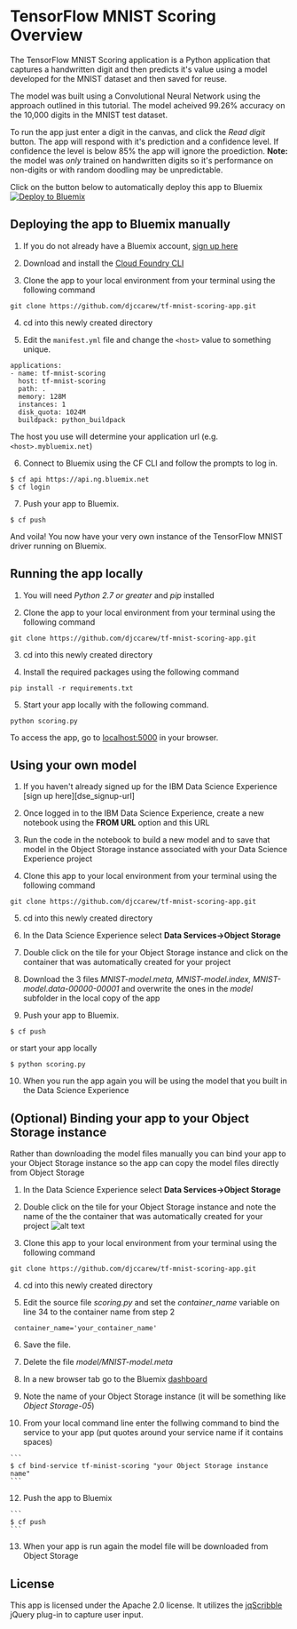 # TensorFlow MNIST Scoring Overview

The TensorFlow MNIST Scoring application is a Python application that captures a handwritten digit and then predicts it's value using a model developed for the MNIST dataset and then saved for reuse.

The model was built using a Convolutional Neural Network using the approach outlined in this tutorial. The model acheived 99.26% accuracy on the 10,000 digits in the MNIST test dataset.


To run the app just enter a digit in the canvas, and click the *Read digit* button. The app will respond with it's prediction and a confidence level. If confidence the level is below 85% the app will ignore the proediction.  **Note:** the model was *only* trained on handwritten digits so it's performance on non-digits or with random doodling may be unpredictable.

Click on the button below to automatically deploy this app to Bluemix
[![Deploy to Bluemix](https://bluemix.net/deploy/button.png)](https://bluemix.net/deploy)



## Deploying the app to Bluemix manually

1. If you do not already have a Bluemix account, [sign up here][bluemix_signup_url]

2. Download and install the [Cloud Foundry CLI][cloud_foundry_url]

3. Clone the app to your local environment from your terminal using the following command

  ```
  git clone https://github.com/djccarew/tf-mnist-scoring-app.git
  ```

4. cd into this newly created directory

5. Edit the `manifest.yml` file and change the `<host>` value to something unique.

  ```
 applications:
  - name: tf-mnist-scoring
    host: tf-mnist-scoring
    path: .
    memory: 128M
    instances: 1
    disk_quota: 1024M
    buildpack: python_buildpack    
  ```
  The host you use will determine your application url (e.g. `<host>.mybluemix.net`)

6. Connect to Bluemix using the CF CLI and follow the prompts to log in.

  ```
  $ cf api https://api.ng.bluemix.net
  $ cf login
  ```

7. Push your app to Bluemix. 

  ```
  $ cf push
  ```

And voila! You now have your very own instance of the TensorFlow MNIST driver running on Bluemix.

## Running the app locally

1. You will need *Python 2.7 or greater* and *pip* installed 


2. Clone the app to your local environment from your terminal using the following command

  ```
  git clone https://github.com/djccarew/tf-mnist-scoring-app.git
  ```

3. cd into this newly created directory

4. Install the required  packages using the following command

  ```
  pip install -r requirements.txt
  ```

5. Start your app locally with the following command.

  ```
  python scoring.py
  ```

 To access the app, go to [localhost:5000](http://localhost:5000) in your browser. 
 
 ## Using your own model 
 
 1. If you haven't already signed up for the IBM Data Science Experience [sign up here][dse_signup-url]
 
 2. Once logged in to the IBM Data Science Experience, create a new notebook using the **FROM URL** option and this URL
 
 3. Run the code in the notebook to build a new model and to save that model in the Object Storage instance associated  with your Data Science Experience project
 
 4. Clone this app to your local environment from your terminal using the following command

  ```
  git clone https://github.com/djccarew/tf-mnist-scoring-app.git
  
  ```
 5. cd into this newly created directory
 
 6. In the Data Science Experience select **Data Services->Object Storage** 
 
 7. Double click on the tile for your Object Storage instance and click on the container that was automatically created for your project
 
 8. Download the 3 files *MNIST-model.meta, MNIST-model.index, MNIST-model.data-00000-00001* and   overwrite the ones in the *model* subfolder in the local copy of the app
 
 9. Push your app to Bluemix. 

  ```
  $ cf push
  ```
  
  or start  your app locally
  
  ```
  $ python scoring.py
  ```
  
10. When you run the app again you will be using  the model that you built in the Data Science Experience

## (Optional) Binding your app to your Object Storage instance
<p>Rather than downloading the model files manually you can bind your app to your Object Storage instance  so the app  can copy the model files directly from  Object Storage  </p>

 1. In the Data Science Experience select **Data Services->Object Storage** 
 
 2. Double click on the tile for your Object Storage instance and note the name of the  the container that was automatically created for your project
 ![alt text](https://ibm.box.com/shared/static/znt35nvkcatb0f0mp8hckupu08g1jdry.png)
 
 3. Clone this app to your local environment from your terminal using the following command

  ```
  git clone https://github.com/djccarew/tf-mnist-scoring-app.git
  
  ```
 4. cd into this newly created directory
 
 5. Edit the source file *scoring.py* and set the *container_name* variable on line 34 to the container name from step 2
 
   ```
    container_name='your_container_name'
   ```
 6. Save the file.
 
 7. Delete the file *model/MNIST-model.meta*
 
 8. In a new browser tab go to the Bluemix [dashboard][bm_dash_url]
 
 9. Note the name of your Object Storage instance (it will be something like *Object Storage-05*)
 
 10. From your local command line enter the follwing command to bind the service to your app (put quotes around your service name if it contains  spaces)
 
    ```
    $ cf bind-service tf-minist-scoring "your Object Storage instance name"
    ```
    
 12. Push the app to Bluemix
 
    ```
    $ cf push
    ```
 13. When your app is run again the model file will be downloaded from Object Storage
 

## License
This app is licensed under the Apache 2.0 license. It utilizes the [jqScribble](https://github.com/jimdoescode/jqScribble) jQuery plug-in to capture user input. 
 
[bluemix_signup_url]: http://ibm.biz/box-api-signup
[dse_signup_url]: http://datascience.ibm.com
[cloud_foundry_url]: https://github.com/cloudfoundry/cli
[bm_dash_url]: https://console.bluemix.net/dashboard
